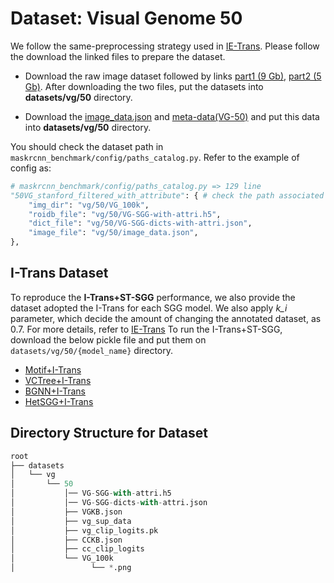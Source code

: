 # Dataset: Visual Genome 50

We follow the same-preprocessing strategy used in [IE-Trans](https://arxiv.org/pdf/2203.11654.pdf). Please follow the download the linked files to prepare the dataset.

* Download the raw image dataset followed by links [part1 (9 Gb)](https://cs.stanford.edu/people/rak248/VG_100K_2/images.zip), [part2 (5 Gb)](https://cs.stanford.edu/people/rak248/VG_100K_2/images2.zip). After downloading the two files, put the datasets into **datasets/vg/50** directory. 



* Download the [image_data.json](https://drive.google.com/file/d/1gfpXlVJkQsVg7-psFlPqU9ZBo3xsuUHF/view?usp=share_link) and [meta-data(VG-50)](https://drive.google.com/file/d/1jWOrsxkRQ5Ov-5jdfG3jOjZMQktySf-k/view?usp=share_link) and put this data into **datasets/vg/50** directory.


You should check the dataset path in `maskrcnn_benchmark/config/paths_catalog.py`. Refer to the example of config as: 
```  python      
# maskrcnn_benchmark/config/paths_catalog.py => 129 line
"50VG_stanford_filtered_with_attribute": { # check the path associated with dataset  
    "img_dir": "vg/50/VG_100k",
    "roidb_file": "vg/50/VG-SGG-with-attri.h5",
    "dict_file": "vg/50/VG-SGG-dicts-with-attri.json",
    "image_file": "vg/50/image_data.json",
},
```  

## I-Trans Dataset

To reproduce the **I-Trans+ST-SGG** performance, we also provide the dataset adopted the I-Trans for each SGG model. We also apply *k_i* parameter, which decide the amount of changing the annotated dataset, as 0.7. For more details, refer to [IE-Trans](https://github.com/waxnkw/IETrans-SGG.pytorch/blob/master/MODEL_ZOO.md) To run the I-Trans+ST-SGG, download the below pickle file and put them on `datasets/vg/50/{model_name}` directory.
  
* [Motif+I-Trans](https://drive.google.com/file/d/1rYb44v3rq1clSUwr1PEcyOy3-KE-XFsY/view?usp=sharing)  
* [VCTree+I-Trans](https://drive.google.com/file/d/19JWfO0CyzjciUc68oclwNJUHTKJupNCp/view?usp=sharing)  
* [BGNN+I-Trans](https://drive.google.com/file/d/1jXeo4Hk-XSgctbp7Lr9_uZGhs6hXIdYb/view?usp=sharing)  
* [HetSGG+I-Trans](https://drive.google.com/file/d/1Ssc4wno2z-U4Ht5j6A2kx2rfV2fqbilM/view?usp=sharing)  




## Directory Structure for Dataset

```python
root  
├── datasets 
│   └── vg
│       └── 50 
│           │── VG-SGG-with-attri.h5
│           │── VG-SGG-dicts-with-attri.json
│           ├── VGKB.json
│           ├── vg_sup_data
│           ├── vg_clip_logits.pk
│           ├── CCKB.json
│           ├── cc_clip_logits
│           └── VG_100k
│                 └── *.png
```